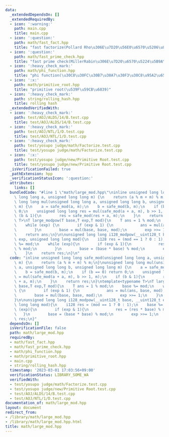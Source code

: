 ```yaml
---
data:
  _extendedDependsOn: []
  _extendedRequiredBy:
  - icon: ':warning:'
    path: main.cpp
    title: main.cpp
  - icon: ':question:'
    path: math/fast_fact.hpp
    title: "fast factorize(Pollard Rho\u306E\u7D20\u56E0\u6570\u5206\u89E3)"
  - icon: ':question:'
    path: math/fast_prime_check.hpp
    title: "fast prime check(MillerRabin\u306E\u7D20\u6570\u5224\u5B9A\u6CD5)"
  - icon: ':heavy_check_mark:'
    path: math/phi_function.hpp
    title: "phi function(\u30C8\u30FC\u30B7\u30A7\u30F3\u30C8\u95A2\u6570)"
  - icon: ':x:'
    path: math/primitive_root.hpp
    title: "primitive root(\u539F\u59CB\u6839)"
  - icon: ':heavy_check_mark:'
    path: string/rolling_hash.hpp
    title: rolling hash
  _extendedVerifiedWith:
  - icon: ':heavy_check_mark:'
    path: test/AOJ/ALDS/14/B.test.cpp
    title: test/AOJ/ALDS/14/B.test.cpp
  - icon: ':heavy_check_mark:'
    path: test/AOJ/NTL/1/D.test.cpp
    title: test/AOJ/NTL/1/D.test.cpp
  - icon: ':heavy_check_mark:'
    path: test/yosupo judge/math/Factorize.test.cpp
    title: test/yosupo judge/math/Factorize.test.cpp
  - icon: ':x:'
    path: test/yosupo judge/new/Primitive Root.test.cpp
    title: test/yosupo judge/new/Primitive Root.test.cpp
  _isVerificationFailed: true
  _pathExtension: hpp
  _verificationStatusIcon: ':question:'
  attributes:
    links: []
  bundledCode: "#line 1 \"math/large_mod.hpp\"\ninline unsigned long long safe_mod(unsigned\
    \ long long a, unsigned long long m) {\n    return (a % m + m) % m;\n}\nunsigned\
    \ long long mul(unsigned long long a, unsigned long long b, unsigned long long\
    \ m) {\n    a = safe_mod(a, m);\n    b = safe_mod(b, m);\n    if (b == 0) return\
    \ 0;\n    unsigned long long res = mul(safe_mod(a + a, m), b >> 1, m);\n    if\
    \ (b & 1){\n        res = safe_mod(res + a, m);\n    }\n    return res;\n}\ntemplate<typename\
    \ T>\nT large_modpow(T base,T exp,T mod){\n    T ans = 1 % mod;\n    base %= mod;\n\
    \    while (exp) {\n        if (exp & 1) {\n            ans = mul(ans, base, mod);\n\
    \        }\n        base = mul(base, base, mod);\n        exp >>= 1;\n    }\n\
    \    return ans;\n}\n\nunsigned long long i128_modpow(__uint128_t base, __uint128_t\
    \ exp, unsigned long long mod){\n    i128 res = (mod == 1 ? 0 : 1);\n    base\
    \ %= mod;\n    while (exp){\n        if (exp & 1){\n            res = (res * base)\
    \ % mod;\n        }\n        base = (base * base) % mod;\n        exp >>= 1;\n\
    \    }\n    return res;\n}\n"
  code: "inline unsigned long long safe_mod(unsigned long long a, unsigned long long\
    \ m) {\n    return (a % m + m) % m;\n}\nunsigned long long mul(unsigned long long\
    \ a, unsigned long long b, unsigned long long m) {\n    a = safe_mod(a, m);\n\
    \    b = safe_mod(b, m);\n    if (b == 0) return 0;\n    unsigned long long res\
    \ = mul(safe_mod(a + a, m), b >> 1, m);\n    if (b & 1){\n        res = safe_mod(res\
    \ + a, m);\n    }\n    return res;\n}\ntemplate<typename T>\nT large_modpow(T\
    \ base,T exp,T mod){\n    T ans = 1 % mod;\n    base %= mod;\n    while (exp)\
    \ {\n        if (exp & 1) {\n            ans = mul(ans, base, mod);\n        }\n\
    \        base = mul(base, base, mod);\n        exp >>= 1;\n    }\n    return ans;\n\
    }\n\nunsigned long long i128_modpow(__uint128_t base, __uint128_t exp, unsigned\
    \ long long mod){\n    i128 res = (mod == 1 ? 0 : 1);\n    base %= mod;\n    while\
    \ (exp){\n        if (exp & 1){\n            res = (res * base) % mod;\n     \
    \   }\n        base = (base * base) % mod;\n        exp >>= 1;\n    }\n    return\
    \ res;\n}"
  dependsOn: []
  isVerificationFile: false
  path: math/large_mod.hpp
  requiredBy:
  - math/fast_fact.hpp
  - math/fast_prime_check.hpp
  - math/phi_function.hpp
  - math/primitive_root.hpp
  - main.cpp
  - string/rolling_hash.hpp
  timestamp: '2023-03-01 17:03:56+09:00'
  verificationStatus: LIBRARY_SOME_WA
  verifiedWith:
  - test/yosupo judge/math/Factorize.test.cpp
  - test/yosupo judge/new/Primitive Root.test.cpp
  - test/AOJ/ALDS/14/B.test.cpp
  - test/AOJ/NTL/1/D.test.cpp
documentation_of: math/large_mod.hpp
layout: document
redirect_from:
- /library/math/large_mod.hpp
- /library/math/large_mod.hpp.html
title: math/large_mod.hpp
---
```


